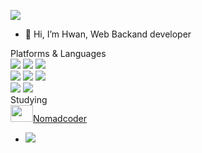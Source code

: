 <a href="mailto:mwwo88@gmail.com"><img src="https://img.shields.io/badge/mwwo88@gmail.com-EA4335?style=flat-square&logo=Gmail&logoColor=white"/></a>

- 👋 Hi, I’m Hwan, Web Backand developer

Platforms & Languages
<br/>
<img src="https://img.shields.io/badge/php_7.2-777BB4?style=flat-square&logo=php&logoColor=white"/>
<img src="https://img.shields.io/badge/asp--white"/>
<img src="https://img.shields.io/badge/python-3776AB?style=flat-square&logo=python&logoColor=white"/>
<br/>
<img src="https://img.shields.io/badge/Codeigniter-EF4223?style=flat-square&logo=codeigniter&logoColor=white"/>
<img src="https://img.shields.io/badge/Javascript-F7DF1E?style=flat-square&logo=javascript&logoColor=white"/>
<img src="https://img.shields.io/badge/Jquery-0769AD?style=flat-square&logo=Jquery&logoColor=white"/>
<br/>
<img src="https://img.shields.io/badge/Mysql-4479A1?style=flat-square&logo=mysql&logoColor=white"/>
<img src="https://img.shields.io/badge/Mssql-CC2927?style=flat-square&logo=microsoftsqlserver&logoColor=white"/>
<br/>
Studying
<br/>
<a href="https://nomadcoders.co/wetube" target="_blank"><img src="https://nomadcoders.co/m.svg" style="width: 36px;height: 27;"/>Nomadcoder</a>
<br/>
- <img src="https://img.shields.io/badge/node.js-339933?style=flat-square&logo=nodedotjs&logoColor=white"/>
